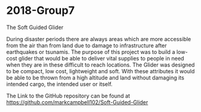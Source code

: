 # 2018-Group7

The Soft Guided Glider

During disaster periods there are always areas which are more accessible from the air than from land due to damage to infrastructure after earthquakes or tsunamis. The purpose of this project was to build a low-cost glider that would be able to deliver vital supplies to people in need when they are in these difficult to reach locations. 
The Glider was designed to be compact, low cost, lightweight and soft. With these attributes it would be able to be thrown from a high altitude and land without damaging its intended cargo, the intended user or itself.

The Link to the GitHub repository can be found at https://github.com/markcampbell102/Soft-Guided-Glider 
